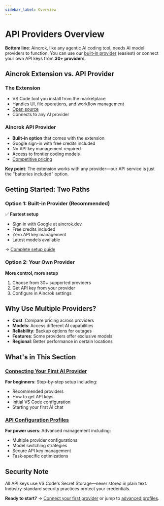 ```yaml
---
sidebar_label: Overview
---
```


# API Providers Overview

**Bottom line**: Aincrok, like any agentic AI coding tool, needs AI model providers to function. You can use our [built-in provider](/providers/aincrok) (easiest) or connect your own API keys from **30+ providers**.

## Aincrok Extension vs. API Provider

### The Extension

- VS Code tool you install from the marketplace
- Handles UI, file operations, and workflow management
- [Open source](https://github.com/aincrok/kilocode)
- Connects to any AI provider

### Aincrok API Provider

- **Built-in option** that comes with the extension
- Google sign-in with free credits included
- No API key management required
- Access to frontier coding models
- [Competitive pricing](https://aincrok.dev/pricing)

**Key point**: The extension works with any provider—our API service is just the "batteries included" option.

## Getting Started: Two Paths

### Option 1: Built-in Provider (Recommended)

✅ **Fastest setup**

- Sign in with Google at aincrok.dev
- Free credits included
- Zero API key management
- Latest models available

→ [Complete setup guide](/providers/aincrok)

### Option 2: Your Own Provider

**More control, more setup**

1. Choose from 30+ supported providers
2. Get API key from your provider
3. Configure in Aincrok settings

## Why Use Multiple Providers?

- **Cost**: Compare pricing across providers
- **Models**: Access different AI capabilities
- **Reliability**: Backup options for outages
- **Features**: Some providers offer exclusive models
- **Regional**: Better performance in certain locations

## What's in This Section

### [Connecting Your First AI Provider](/getting-started/connecting-api-provider)

**For beginners**: Step-by-step setup including:

- Recommended providers
- How to get API keys
- Initial VS Code configuration
- Starting your first AI chat

### [API Configuration Profiles](/features/api-configuration-profiles)

**For power users**: Advanced management including:

- Multiple provider configurations
- Model switching strategies
- Secure API key management
- Task-specific optimizations

## Security Note

All API keys use VS Code's Secret Storage—never stored in plain text. Industry-standard security practices protect your credentials.

**Ready to start?** → [Connect your first provider](/getting-started/connecting-api-provider) or jump to [advanced profiles](/features/api-configuration-profiles).
